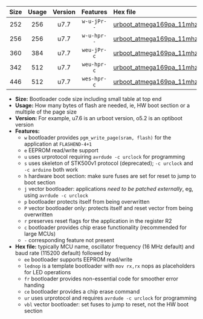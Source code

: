 |Size|Usage|Version|Features|Hex file|
|:-:|:-:|:-:|:-:|:--|
|252|256|u7.7|`w-u-jPr--`|[urboot_atmega169pa_11mhz0592_230400bps_lednop_ur_vbl.hex](https://raw.githubusercontent.com/stefanrueger/urboot.hex/main/mcus/atmega169pa/fcpu_11mhz0592/230400_bps/urboot_atmega169pa_11mhz0592_230400bps_lednop_ur_vbl.hex)|
|256|256|u7.7|`w-u-hpr--`|[urboot_atmega169pa_11mhz0592_230400bps_lednop_fr_ur.hex](https://raw.githubusercontent.com/stefanrueger/urboot.hex/main/mcus/atmega169pa/fcpu_11mhz0592/230400_bps/urboot_atmega169pa_11mhz0592_230400bps_lednop_fr_ur.hex)|
|360|384|u7.7|`weu-jPr-c`|[urboot_atmega169pa_11mhz0592_230400bps_ee_lednop_fr_ce_ur_vbl.hex](https://raw.githubusercontent.com/stefanrueger/urboot.hex/main/mcus/atmega169pa/fcpu_11mhz0592/230400_bps/urboot_atmega169pa_11mhz0592_230400bps_ee_lednop_fr_ce_ur_vbl.hex)|
|342|512|u7.7|`weu-hpr-c`|[urboot_atmega169pa_11mhz0592_230400bps_ee_lednop_fr_ce_ur.hex](https://raw.githubusercontent.com/stefanrueger/urboot.hex/main/mcus/atmega169pa/fcpu_11mhz0592/230400_bps/urboot_atmega169pa_11mhz0592_230400bps_ee_lednop_fr_ce_ur.hex)|
|446|512|u7.7|`wes-hpr-c`|[urboot_atmega169pa_11mhz0592_230400bps_ee_lednop_fr_ce.hex](https://raw.githubusercontent.com/stefanrueger/urboot.hex/main/mcus/atmega169pa/fcpu_11mhz0592/230400_bps/urboot_atmega169pa_11mhz0592_230400bps_ee_lednop_fr_ce.hex)|

- **Size:** Bootloader code size including small table at top end
- **Usage:** How many bytes of flash are needed, ie, HW boot section or a multiple of the page size
- **Version:** For example, u7.6 is an urboot version, o5.2 is an optiboot version
- **Features:**
  + `w` bootloader provides `pgm_write_page(sram, flash)` for the application at `FLASHEND-4+1`
  + `e` EEPROM read/write support
  + `u` uses urprotocol requiring `avrdude -c urclock` for programming
  + `s` uses skeleton of STK500v1 protocol (deprecated); `-c urclock` and `-c arduino` both work
  + `h` hardware boot section: make sure fuses are set for reset to jump to boot section
  + `j` vector bootloader: applications *need to be patched externally*, eg, using `avrdude -c urclock`
  + `p` bootloader protects itself from being overwritten
  + `P` vector bootloader only: protects itself and reset vector from being overwritten
  + `r` preserves reset flags for the application in the register R2
  + `c` bootloader provides chip erase functionality (recommended for large MCUs)
  + `-` corresponding feature not present
- **Hex file:** typically MCU name, oscillator frequency (16 MHz default) and baud rate (115200 default) followed by
  + `ee` bootloader supports EEPROM read/write
  + `lednop` is a template bootloader with `mov rx,rx` nops as placeholders for LED operations
  + `fr` bootloader provides non-essential code for smoother error handing
  + `ce` bootloader provides a chip erase command
  + `ur` uses urprotocol and requires `avrdude -c urclock` for programming
  + `vbl` vector bootloader: set fuses to jump to reset, not the HW boot section
